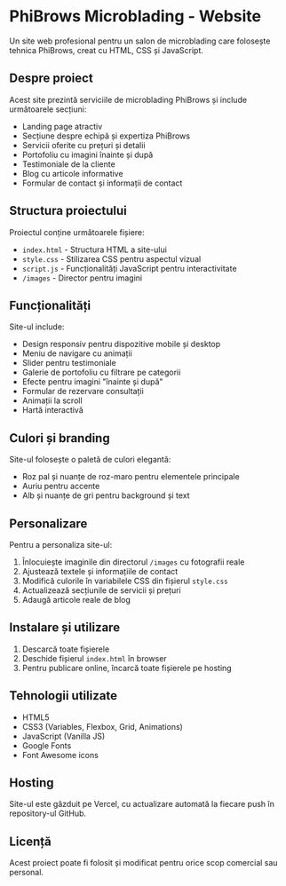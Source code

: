 # PhiBrows Microblading - Website

Un site web profesional pentru un salon de microblading care folosește tehnica PhiBrows, creat cu HTML, CSS și JavaScript.

## Despre proiect

Acest site prezintă serviciile de microblading PhiBrows și include următoarele secțiuni:
- Landing page atractiv
- Secțiune despre echipă și expertiza PhiBrows
- Servicii oferite cu prețuri și detalii
- Portofoliu cu imagini înainte și după
- Testimoniale de la cliente
- Blog cu articole informative
- Formular de contact și informații de contact

## Structura proiectului

Proiectul conține următoarele fișiere:

- `index.html` - Structura HTML a site-ului
- `style.css` - Stilizarea CSS pentru aspectul vizual
- `script.js` - Funcționalități JavaScript pentru interactivitate
- `/images` - Director pentru imagini

## Funcționalități

Site-ul include:

- Design responsiv pentru dispozitive mobile și desktop
- Meniu de navigare cu animații
- Slider pentru testimoniale
- Galerie de portofoliu cu filtrare pe categorii
- Efecte pentru imagini "înainte și după"
- Formular de rezervare consultații
- Animații la scroll
- Hartă interactivă

## Culori și branding

Site-ul folosește o paletă de culori elegantă:
- Roz pal și nuanțe de roz-maro pentru elementele principale
- Auriu pentru accente
- Alb și nuanțe de gri pentru background și text

## Personalizare

Pentru a personaliza site-ul:

1. Înlocuiește imaginile din directorul `/images` cu fotografii reale
2. Ajustează textele și informațiile de contact
3. Modifică culorile în variabilele CSS din fișierul `style.css`
4. Actualizează secțiunile de servicii și prețuri
5. Adaugă articole reale de blog

## Instalare și utilizare

1. Descarcă toate fișierele
2. Deschide fișierul `index.html` în browser
3. Pentru publicare online, încarcă toate fișierele pe hosting

## Tehnologii utilizate

- HTML5
- CSS3 (Variables, Flexbox, Grid, Animations)
- JavaScript (Vanilla JS)
- Google Fonts
- Font Awesome icons

## Hosting

Site-ul este găzduit pe Vercel, cu actualizare automată la fiecare push în repository-ul GitHub.

## Licență

Acest proiect poate fi folosit și modificat pentru orice scop comercial sau personal. 